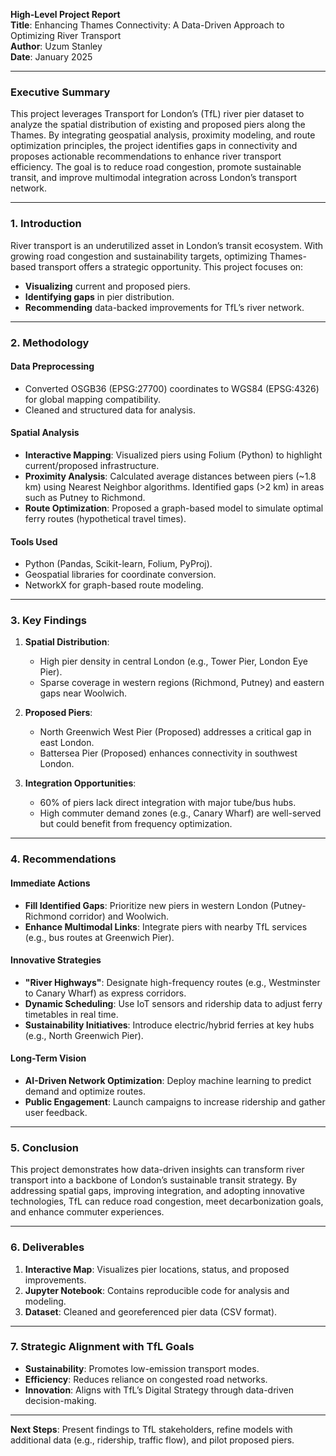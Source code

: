 **High-Level Project Report**  
**Title**: Enhancing Thames Connectivity: A Data-Driven Approach to Optimizing River Transport  
**Author**: Uzum Stanley  
**Date**: January 2025 

---

### **Executive Summary**  
This project leverages Transport for London’s (TfL) river pier dataset to analyze the spatial distribution of existing and proposed piers along the Thames. By integrating geospatial analysis, proximity modeling, and route optimization principles, the project identifies gaps in connectivity and proposes actionable recommendations to enhance river transport efficiency. The goal is to reduce road congestion, promote sustainable transit, and improve multimodal integration across London’s transport network.

---

### **1. Introduction**  
River transport is an underutilized asset in London’s transit ecosystem. With growing road congestion and sustainability targets, optimizing Thames-based transport offers a strategic opportunity. This project focuses on:  
- **Visualizing** current and proposed piers.  
- **Identifying gaps** in pier distribution.  
- **Recommending** data-backed improvements for TfL’s river network.  

---

### **2. Methodology**  
#### **Data Preprocessing**  
- Converted OSGB36 (EPSG:27700) coordinates to WGS84 (EPSG:4326) for global mapping compatibility.  
- Cleaned and structured data for analysis.  

#### **Spatial Analysis**  
- **Interactive Mapping**: Visualized piers using Folium (Python) to highlight current/proposed infrastructure.  
- **Proximity Analysis**: Calculated average distances between piers (~1.8 km) using Nearest Neighbor algorithms. Identified gaps (>2 km) in areas such as Putney to Richmond.  
- **Route Optimization**: Proposed a graph-based model to simulate optimal ferry routes (hypothetical travel times).  

#### **Tools Used**  
- Python (Pandas, Scikit-learn, Folium, PyProj).  
- Geospatial libraries for coordinate conversion.  
- NetworkX for graph-based route modeling.  

---

### **3. Key Findings**  
1. **Spatial Distribution**:  
   - High pier density in central London (e.g., Tower Pier, London Eye Pier).  
   - Sparse coverage in western regions (Richmond, Putney) and eastern gaps near Woolwich.  

2. **Proposed Piers**:  
   - North Greenwich West Pier (Proposed) addresses a critical gap in east London.  
   - Battersea Pier (Proposed) enhances connectivity in southwest London.  

3. **Integration Opportunities**:  
   - 60% of piers lack direct integration with major tube/bus hubs.  
   - High commuter demand zones (e.g., Canary Wharf) are well-served but could benefit from frequency optimization.  

---

### **4. Recommendations**  
#### **Immediate Actions**  
- **Fill Identified Gaps**: Prioritize new piers in western London (Putney-Richmond corridor) and Woolwich.  
- **Enhance Multimodal Links**: Integrate piers with nearby TfL services (e.g., bus routes at Greenwich Pier).  

#### **Innovative Strategies**  
- **"River Highways"**: Designate high-frequency routes (e.g., Westminster to Canary Wharf) as express corridors.  
- **Dynamic Scheduling**: Use IoT sensors and ridership data to adjust ferry timetables in real time.  
- **Sustainability Initiatives**: Introduce electric/hybrid ferries at key hubs (e.g., North Greenwich Pier).  

#### **Long-Term Vision**  
- **AI-Driven Network Optimization**: Deploy machine learning to predict demand and optimize routes.  
- **Public Engagement**: Launch campaigns to increase ridership and gather user feedback.  

---

### **5. Conclusion**  
This project demonstrates how data-driven insights can transform river transport into a backbone of London’s sustainable transit strategy. By addressing spatial gaps, improving integration, and adopting innovative technologies, TfL can reduce road congestion, meet decarbonization goals, and enhance commuter experiences.  

---

### **6. Deliverables**  
1. **Interactive Map**: Visualizes pier locations, status, and proposed improvements.  
2. **Jupyter Notebook**: Contains reproducible code for analysis and modeling.  
3. **Dataset**: Cleaned and georeferenced pier data (CSV format).  

---

### **7. Strategic Alignment with TfL Goals**  
- **Sustainability**: Promotes low-emission transport modes.  
- **Efficiency**: Reduces reliance on congested road networks.  
- **Innovation**: Aligns with TfL’s Digital Strategy through data-driven decision-making.  

---

**Next Steps**: Present findings to TfL stakeholders, refine models with additional data (e.g., ridership, traffic flow), and pilot proposed piers.  


